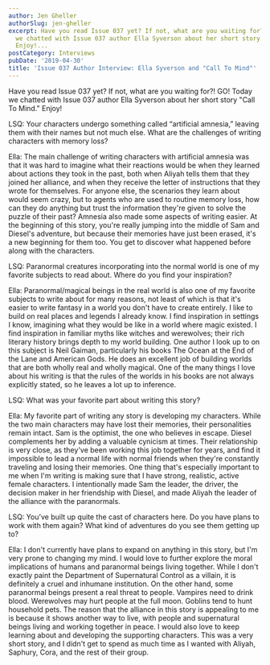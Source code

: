 ```yaml
---
author: Jen Gheller
authorSlug: jen-gheller
excerpt: Have you read Issue 037 yet? If not, what are you waiting for?! GO! Today
  we chatted with Issue 037 author Ella Syverson about her short story "Call To Mind."
  Enjoy!...
postCategory: Interviews
pubDate: '2019-04-30'
title: 'Issue 037 Author Interview: Ella Syverson and "Call To Mind"'
---
```

Have you read Issue 037 yet? If not, what are you waiting for?! GO! Today we chatted with Issue 037 author Ella Syverson about her short story "Call To Mind." Enjoy!

LSQ: Your characters undergo something called “artificial amnesia,” leaving them with their names but not much else. What are the challenges of writing characters with memory loss?

Ella: The main challenge of writing characters with artificial amnesia was that it was hard to imagine what their reactions would be when they learned about actions they took in the past, both when Aliyah tells them that they joined her alliance, and when they receive the letter of instructions that they wrote for themselves. For anyone else, the scenarios they learn about would seem crazy, but to agents who are used to routine memory loss, how can they do anything but trust the information they're given to solve the puzzle of their past? Amnesia also made some aspects of writing easier. At the beginning of this story, you're really jumping into the middle of Sam and Diesel's adventure, but because their memories have just been erased, it's a new beginning for them too. You get to discover what happened before along with the characters.

LSQ: Paranormal creatures incorporating into the normal world is one of my favorite subjects to read about. Where do you find your inspiration?

Ella: Paranormal/magical beings in the real world is also one of my favorite subjects to write about for many reasons, not least of which is that it's easier to write fantasy in a world you don't have to create entirely. I like to build on real places and legends I already know. I find inspiration in settings I know, imagining what they would be like in a world where magic existed. I find inspiration in familiar myths like witches and werewolves; their rich literary history brings depth to my world building. One author I look up to on this subject is Neil Gaiman, particularly his books The Ocean at the End of the Lane and American Gods. He does an excellent job of building worlds that are both wholly real and wholly magical. One of the many things I love about his writing is that the rules of the worlds in his books are not always explicitly stated, so he leaves a lot up to inference.

LSQ: What was your favorite part about writing this story?

Ella: My favorite part of writing any story is developing my characters. While the two main characters may have lost their memories, their personalities remain intact. Sam is the optimist, the one who believes in escape. Diesel complements her by adding a valuable cynicism at times. Their relationship is very close, as they've been working this job together for years, and find it impossible to lead a normal life with normal friends when they're constantly traveling and losing their memories. One thing that's especially important to me when I'm writing is making sure that I have strong, realistic, active female characters. I intentionally made Sam the leader, the driver, the decision maker in her friendship with Diesel, and made Aliyah the leader of the alliance with the paranormals.

LSQ: You’ve built up quite the cast of characters here. Do you have plans to work with them again? What kind of adventures do you see them getting up to?

Ella: I don't currently have plans to expand on anything in this story, but I'm very prone to changing my mind. I would love to further explore the moral implications of humans and paranormal beings living together. While I don't exactly paint the Department of Supernatural Control as a villain, it is definitely a cruel and inhumane institution. On the other hand, some paranormal beings present a real threat to people. Vampires need to drink blood. Werewolves may hurt people at the full moon. Goblins tend to hunt household pets. The reason that the alliance in this story is appealing to me is because it shows another way to live, with people and supernatural beings living and working together in peace. I would also love to keep learning about and developing the supporting characters. This was a very short story, and I didn't get to spend as much time as I wanted with Aliyah, Saphury, Cora, and the rest of their group.